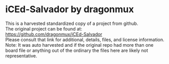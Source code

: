 
# iCEd-Salvador by dragonmux  
This is a harvested standardized copy of a project from github.  
The original project can be found at:  
https://github.com/dragonmux/iCEd-Salvador  
Please consult that link for additional, details, files, and license information.  
Note: It was auto harvested and if the original repo had more than one board file or anything out of the ordinary the files here are likely not representative.  
    
